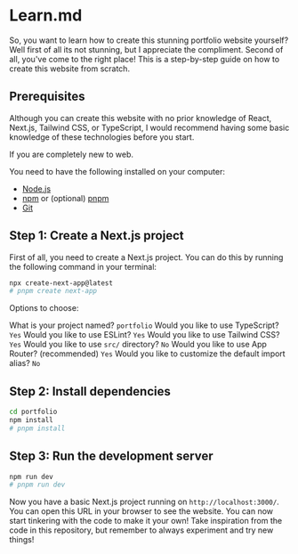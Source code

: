 # Learn.md

So, you want to learn how to create this stunning portfolio website yourself? Well first of all its not stunning, but I
appreciate the compliment. Second of all, you've come to the right place! This is a step-by-step guide on how to create
this website from scratch.

## Prerequisites

Although you can create this website with no prior knowledge of React, Next.js, Tailwind CSS, or TypeScript, I would
recommend having some basic knowledge of these technologies before you start.

If you are completely new to web.

You need to have the following installed on your computer:

-   [Node.js](https://nodejs.org/en/)
-   [npm](https://www.npmjs.com/) or (optional) [pnpm](https://pnpm.io/)
-   [Git](https://git-scm.com/)

## Step 1: Create a Next.js project

First of all, you need to create a Next.js project. You can do this by running the following command in your terminal:

```bash
npx create-next-app@latest
# pnpm create next-app
```

Options to choose:

What is your project named? `portfolio`
Would you like to use TypeScript? `Yes`
Would you like to use ESLint? `Yes`
Would you like to use Tailwind CSS? `Yes`
Would you like to use `src/` directory? `No`
Would you like to use App Router? (recommended) `Yes`
Would you like to customize the default import alias? `No`

## Step 2: Install dependencies

```bash
cd portfolio
npm install
# pnpm install
```

## Step 3: Run the development server

```bash
npm run dev
# pnpm run dev
```

Now you have a basic Next.js project running on `http://localhost:3000/`. You can open this URL in your browser to see
the website. You can now start tinkering with the code to make it your own! Take inspiration from the code in this
repository, but remember to always experiment and try new things!
